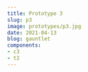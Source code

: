 ```yaml
---
title: Prototype 3
slug: p3
image: prototypes/p3.jpg
date: 2021-04-13
blog: gauntlet
components:
- c3
- t2
---
```


